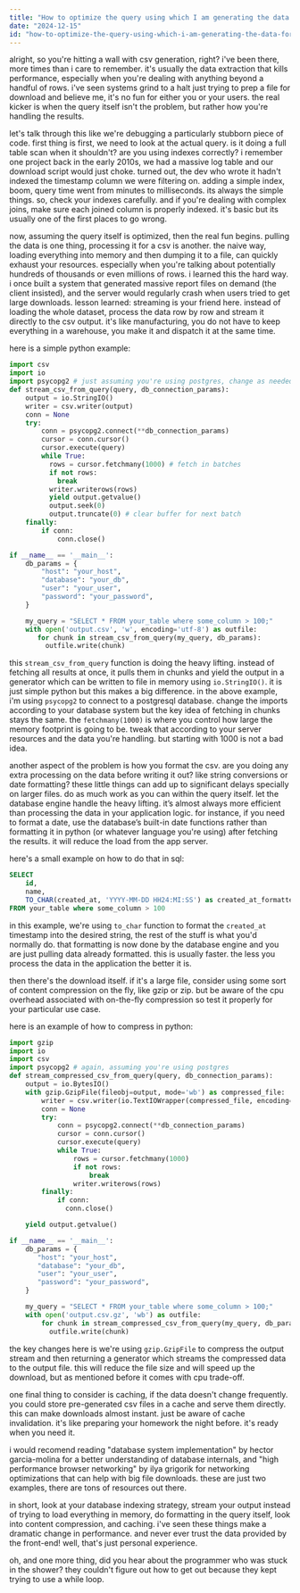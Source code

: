 ```yaml
---
title: "How to optimize the query using which I am generating the data for CSV download?"
date: "2024-12-15"
id: "how-to-optimize-the-query-using-which-i-am-generating-the-data-for-csv-download"
---
```


alright, so you're hitting a wall with csv generation, right? i've been there, more times than i care to remember. it's usually the data extraction that kills performance, especially when you're dealing with anything beyond a handful of rows. i've seen systems grind to a halt just trying to prep a file for download and believe me, it's no fun for either you or your users. the real kicker is when the query itself isn't the problem, but rather how you're handling the results.

let's talk through this like we're debugging a particularly stubborn piece of code. first thing is first, we need to look at the actual query. is it doing a full table scan when it shouldn't? are you using indexes correctly? i remember one project back in the early 2010s, we had a massive log table and our download script would just choke. turned out, the dev who wrote it hadn't indexed the timestamp column we were filtering on. adding a simple index, boom, query time went from minutes to milliseconds. its always the simple things. so, check your indexes carefully. and if you're dealing with complex joins, make sure each joined column is properly indexed. it's basic but its usually one of the first places to go wrong.

now, assuming the query itself is optimized, then the real fun begins. pulling the data is one thing, processing it for a csv is another. the naive way, loading everything into memory and then dumping it to a file, can quickly exhaust your resources. especially when you're talking about potentially hundreds of thousands or even millions of rows. i learned this the hard way. i once built a system that generated massive report files on demand (the client insisted), and the server would regularly crash when users tried to get large downloads. lesson learned: streaming is your friend here. instead of loading the whole dataset, process the data row by row and stream it directly to the csv output. it's like manufacturing, you do not have to keep everything in a warehouse, you make it and dispatch it at the same time.

here is a simple python example:

```python
import csv
import io
import psycopg2 # just assuming you're using postgres, change as needed
def stream_csv_from_query(query, db_connection_params):
    output = io.StringIO()
    writer = csv.writer(output)
    conn = None
    try:
        conn = psycopg2.connect(**db_connection_params)
        cursor = conn.cursor()
        cursor.execute(query)
        while True:
          rows = cursor.fetchmany(1000) # fetch in batches
          if not rows:
            break
          writer.writerows(rows)
          yield output.getvalue()
          output.seek(0)
          output.truncate(0) # clear buffer for next batch
    finally:
        if conn:
            conn.close()

if __name__ == '__main__':
    db_params = {
        "host": "your_host",
        "database": "your_db",
        "user": "your_user",
        "password": "your_password",
    }

    my_query = "SELECT * FROM your_table where some_column > 100;"
    with open('output.csv', 'w', encoding='utf-8') as outfile:
       for chunk in stream_csv_from_query(my_query, db_params):
         outfile.write(chunk)
```

this `stream_csv_from_query` function is doing the heavy lifting. instead of fetching all results at once, it pulls them in chunks and yield the output in a generator which can be written to file in memory using `io.StringIO()`. it is just simple python but this makes a big difference. in the above example, i'm using `psycopg2` to connect to a postgresql database. change the imports according to your database system but the key idea of fetching in chunks stays the same. the `fetchmany(1000)` is where you control how large the memory footprint is going to be. tweak that according to your server resources and the data you're handling. but starting with 1000 is not a bad idea.

another aspect of the problem is how you format the csv. are you doing any extra processing on the data before writing it out? like string conversions or date formatting? these little things can add up to significant delays specially on larger files. do as much work as you can within the query itself. let the database engine handle the heavy lifting. it’s almost always more efficient than processing the data in your application logic. for instance, if you need to format a date, use the database’s built-in date functions rather than formatting it in python (or whatever language you're using) after fetching the results. it will reduce the load from the app server.

here's a small example on how to do that in sql:

```sql
SELECT
    id,
    name,
    TO_CHAR(created_at, 'YYYY-MM-DD HH24:MI:SS') as created_at_formatted
FROM your_table where some_column > 100
```

in this example, we're using `to_char` function to format the `created_at` timestamp into the desired string, the rest of the stuff is what you'd normally do. that formatting is now done by the database engine and you are just pulling data already formatted. this is usually faster. the less you process the data in the application the better it is.

then there's the download itself. if it's a large file, consider using some sort of content compression on the fly, like gzip or zip. but be aware of the cpu overhead associated with on-the-fly compression so test it properly for your particular use case.

here is an example of how to compress in python:

```python
import gzip
import io
import csv
import psycopg2 # again, assuming you're using postgres
def stream_compressed_csv_from_query(query, db_connection_params):
    output = io.BytesIO()
    with gzip.GzipFile(fileobj=output, mode='wb') as compressed_file:
        writer = csv.writer(io.TextIOWrapper(compressed_file, encoding='utf-8'))
        conn = None
        try:
            conn = psycopg2.connect(**db_connection_params)
            cursor = conn.cursor()
            cursor.execute(query)
            while True:
                rows = cursor.fetchmany(1000)
                if not rows:
                    break
                writer.writerows(rows)
        finally:
            if conn:
              conn.close()

    yield output.getvalue()

if __name__ == '__main__':
    db_params = {
       "host": "your_host",
       "database": "your_db",
       "user": "your_user",
       "password": "your_password",
    }

    my_query = "SELECT * FROM your_table where some_column > 100;"
    with open('output.csv.gz', 'wb') as outfile:
        for chunk in stream_compressed_csv_from_query(my_query, db_params):
          outfile.write(chunk)
```

the key changes here is we're using `gzip.GzipFile` to compress the output stream and then returning a generator which streams the compressed data to the output file. this will reduce the file size and will speed up the download, but as mentioned before it comes with cpu trade-off.

one final thing to consider is caching, if the data doesn't change frequently. you could store pre-generated csv files in a cache and serve them directly. this can make downloads almost instant. just be aware of cache invalidation. it's like preparing your homework the night before. it's ready when you need it.

i would recomend reading "database system implementation" by hector garcia-molina for a better understanding of database internals, and "high performance browser networking" by ilya grigorik for networking optimizations that can help with big file downloads. these are just two examples, there are tons of resources out there.

in short, look at your database indexing strategy, stream your output instead of trying to load everything in memory, do formatting in the query itself, look into content compression, and caching. i've seen these things make a dramatic change in performance. and never ever trust the data provided by the front-end! well, that's just personal experience.

oh, and one more thing, did you hear about the programmer who was stuck in the shower? they couldn't figure out how to get out because they kept trying to use a while loop.
